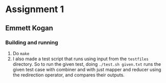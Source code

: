 # Assignment 1
## Emmett Kogan

### Building and running
1. Do `make`
2. I also made a test script that runs using input from the `testfiles` directory. So to run the given test, doing `./test.sh given.txt` runs the given test case with combiner and with just mapper and reducer using the redirection operator, and compares their outputs.
